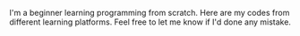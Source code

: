 I'm a beginner learning programming from scratch. Here are my codes from different learning platforms. Feel free to let me know if I'd done any mistake.
